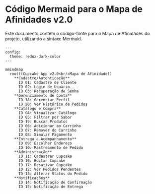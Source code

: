 # Código Mermaid para o Mapa de Afinidades v2.0

Este documento contém o código-fonte para o Mapa de Afinidades do projeto, utilizando a sintaxe Mermaid.

```mermaid
---
config:
  theme: redux-dark-color
---

mmindmap
  root((Cupcake App v2.0<br/>Mapa de Afinidade))
    **Cadastro/Autenticação**
      ID 01: Cadastro de Cliente
      ID 02: Login de Usuário
      ID 03: Recuperação de Senha
    **Gerenciamento de Conta**
      ID 18: Gerenciar Perfil
      ID 20: Ver Histórico de Pedidos
    **Catálogo e Compra**
      ID 04: Visualizar Catálogo
      ID 05: Filtrar por Sabor
      ID 19: Buscar Produtos
      ID 06: Adicionar ao Carrinho
      ID 07: Remover do Carrinho
      ID 08: Simular Pagamento
    **Entrega e Acompanhamento**
      ID 09: Escolher Endereço
      ID 10: Rastreamento de Pedido
    **Administração**
      ID 11: Cadastrar Cupcake
      ID 16: Editar Cupcake
      ID 17: Desativar Cupcake
      ID 12: Ver Pedidos Pendentes
      ID 13: Alterar Status do Pedido
    **Notificações**
      ID 14: Notificação de Confirmação
      ID 15: Notificação de Entrega
```
